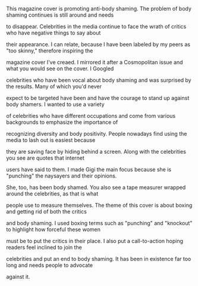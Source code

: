 This magazine cover is promoting anti-body shaming. The problem of body shaming continues is still around and needs

to disappear. Celebrities in the media continue to face the wrath of critics who have negative things to say about

their appearance. I can relate, because I have been labeled by my peers as "too skinny," therefore inspiring the

magazine cover I've creaed. I mirrored it after a Cosmopolitan issue and what you would see on the cover. I Googled 

celebrities who have been vocal about body shaming and was surprised by  the results. Many of which you'd never 

expect to be targeted have been and have the courage to stand up against body shamers. I wanted to use a variety 

of celebrities who have different occupations and come from various backgrounds to emphasize the importance of 

recognizing diversity and body positivity. People nowadays find using the media to lash out is easiest because 

they are saving face by hiding behind a screen. Along with the celebrities you see are quotes that internet 

users have said to them. I made Gigi the main focus because she is "punching" the naysayers and their opinions. 

She, too, has been body shamed. You also see a tape measurer wrapped around the celebrities, as that is what 

people use to measure themselves. The theme of this cover is about boxing and getting rid of both the critics 

and body shaming. I used boxing terms such as "punching" and "knockout" to highlight how forceful these women 

must be to put the critics in their place. I also put a call-to-action hoping readers feel inclined to join the 

celebrities and put an end to body shaming. It has been in existence far too long and needs people to advocate 

against it. 

